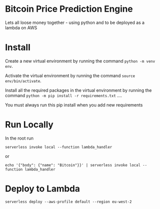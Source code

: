 # Bitcoin Price Prediction Engine

Lets all loose money together - using python and to be deployed as a lambda on AWS

# Install

Create a new virtual environment by running the command `python -m venv env`.

Activate the virtual environment by running the command `source env/bin/activate`.

Install all the required packages in the virtual environment by running the command `python -m pip install -r requirements.txt` ....

You must always run this pip install when you add new requirements

# Run Locally 
In the root run

```
serverless invoke local --function lambda_handler
```

or 

```
echo '{"body": {"name": "Bitcoin"}}' | serverless invoke local --function lambda_handler 

```

# Deploy to Lambda
```
serverless deploy --aws-profile default --region eu-west-2  
```